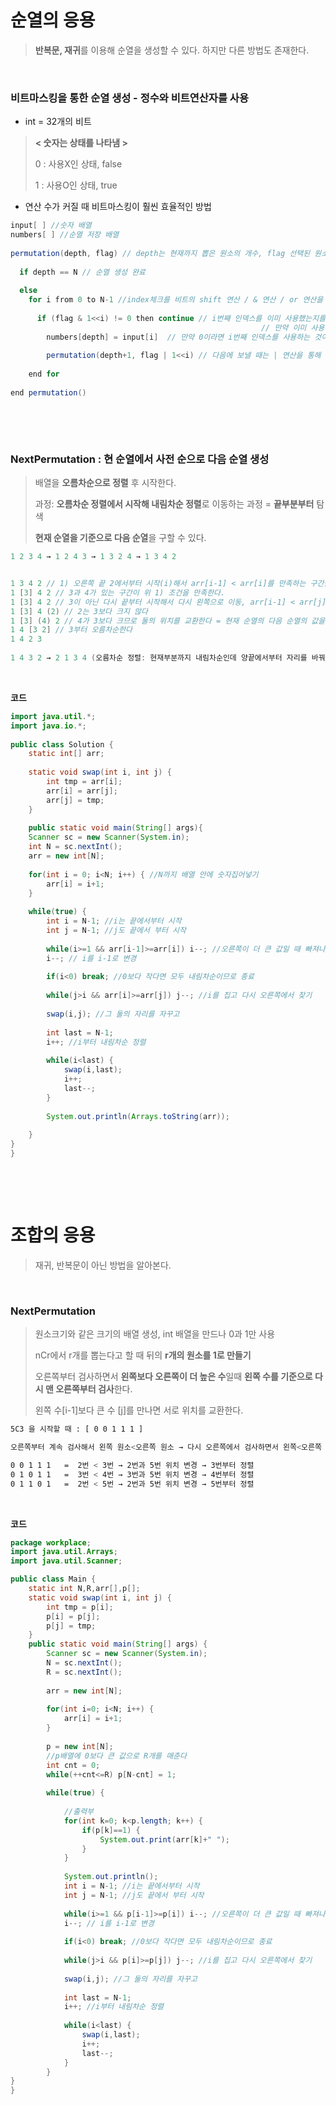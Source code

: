 # 순열의 응용

> **반복문, 재귀**를 이용해 순열을 생성할 수 있다. 하지만 다른 방법도 존재한다.

​                

### 비트마스킹을 통한 순열 생성 - 정수와 비트연산자를 사용

* int = 32개의 비트

> **< 숫자는 상태를 나타냄 >**
>
> 0 : 사용X인 상태, false
>
> 1 : 사용O인 상태, true

* 연산 수가 커질 때 비트마스킹이 훨씬 효율적인 방법

```java
input[ ] //숫자 배열
numbers[ ] //순열 저장 배열
  
permutation(depth, flag) // depth는 현재까지 뽑은 원소의 개수, flag 선택된 원소에 대한 비트정보 표현
 
  if depth == N // 순열 생성 완료
    
  else
    for i from 0 to N-1 //index체크를 비트의 shift 연산 / & 연산 / or 연산을 활용해 구현
      
      if (flag & 1<<i) != 0 then continue // i번째 인덱스를 이미 사용했는지를 1<<i 로 보낸다음 비교
        										        // 만약 이미 사용하고 있다면 그 자리가 1이므로 &연산시 0이 아님
        numbers[depth] = input[i]  // 만약 0이라면 i번째 인덱스를 사용하는 것이 아니므로 넣어준다
        
        permutation(depth+1, flag | 1<<i) // 다음에 보낼 때는 | 연산을 통해 합친다음 보내준다
        
    end for
      
end permutation()
```

​                  

​              

### NextPermutation : 현 순열에서 사전 순으로 다음 순열 생성

> 배열을 **오름차순으로 정렬** 후 시작한다.
>
> 과정: **오름차순 정렬에서 시작해 내림차순 정렬**로 이동하는 과정 = **끝부분부터** 탐색
>
> **현재 순열을 기준으로 다음 순열**을 구할 수 있다.

````java
1 2 3 4 → 1 2 4 3 → 1 3 2 4 → 1 3 4 2


1 3 4 2 // 1) 오른쪽 끝 2에서부터 시작(i)해서 arr[i-1] < arr[i]를 만족하는 구간을 찾는다.
1 [3] 4 2 // 3과 4가 있는 구간이 위 1) 조건을 만족한다.
1 [3] 4 2 // 3이 아닌 다시 끝부터 시작해서 다시 왼쪽으로 이동, arr[i-1] < arr[j]를 만족하는 j를 찾는다
1 [3] 4 (2) // 2는 3보다 크지 않다 
1 [3] (4) 2 // 4가 3보다 크므로 둘의 위치를 교환한다 = 현재 순열의 다음 순열의 값을 구할 수 있음
1 4 [3 2] // 3부터 오름차순한다
1 4 2 3
 
1 4 3 2 → 2 1 3 4 (오름차순 정렬: 현재부분까지 내림차순인데 양끝에서부터 자리를 바꿔주면 된다) → 2 1 4 3

````

​        

**코드**

```java
import java.util.*;
import java.io.*;
 
public class Solution {
	static int[] arr;
	
	static void swap(int i, int j) {
		int tmp = arr[i];
		arr[i] = arr[j];
		arr[j] = tmp;
	}
	
    public static void main(String[] args){
    Scanner sc = new Scanner(System.in);
    int N = sc.nextInt();
    arr = new int[N];
    
    for(int i = 0; i<N; i++) { //N까지 배열 안에 숫자집어넣기
    	arr[i] = i+1;
    }
    
    while(true) {
    	int i = N-1; //i는 끝에서부터 시작
    	int j = N-1; //j도 끝에서 부터 시작
    	
    	while(i>=1 && arr[i-1]>=arr[i]) i--; //오른쪽이 더 큰 값일 때 빠져나옴
    	i--; // i를 i-1로 변경
    	
    	if(i<0) break; //0보다 작다면 모두 내림차순이므로 종료 
    	
    	while(j>i && arr[i]>=arr[j]) j--; //i를 집고 다시 오른쪽에서 찾기
    
    	swap(i,j); //그 둘의 자리를 자꾸고
    	
    	int last = N-1;
    	i++; //i부터 내림차순 정렬
    	
    	while(i<last) {
    		swap(i,last);
    		i++;
    		last--;
    	}
    	
    	System.out.println(Arrays.toString(arr));
    	
    }
}
}
```

​                   

​                            

# 조합의 응용

> 재귀, 반복문이 아닌 방법을 알아본다.

​                

### NextPermutation

> 원소크기와 같은 크기의 배열 생성, int 배열을 만드나 0과 1만 사용
>
> nCr에서 r개를 뽑는다고 할 때 뒤의 **r개의 원소를 1로 만들기**
>
> 오른쪽부터 검사하면서 **왼쪽보다 오른쪽이 더 높은 수**일때 **왼쪽 수를 기준으로 다시 맨 오른쪽부터 검사**한다.
>
> 왼쪽 수[i-1]보다 큰 수 [j]를 만나면 서로 위치를 교환한다.

```bash
5C3 을 시작할 때 : [ 0 0 1 1 1 ]

오른쪽부터 계속 검사해서 왼쪽 원소<오른쪽 원소 → 다시 오른쪽에서 검사하면서 왼쪽<오른쪽 만족시 교체 → i+1부터 정렬

0 0 1 1 1   =  2번 < 3번 → 2번과 5번 위치 변경 → 3번부터 정렬
0 1 0 1 1   =  3번 < 4번 → 3번과 5번 위치 변경 → 4번부터 정렬
0 1 1 0 1   =  2번 < 5번 → 2번과 5번 위치 변경 → 5번부터 정렬
```

​        

**코드**

```java
package workplace;
import java.util.Arrays;
import java.util.Scanner;

public class Main {
	static int N,R,arr[],p[];
	static void swap(int i, int j) {
		int tmp = p[i];
		p[i] = p[j];
		p[j] = tmp;
	}
	public static void main(String[] args) {
		Scanner sc = new Scanner(System.in);
		N = sc.nextInt();
		R = sc.nextInt();
		
		arr = new int[N];
		
		for(int i=0; i<N; i++) {
			arr[i] = i+1;
		}
		
		p = new int[N];
		//p배열에 0보다 큰 값으로 R개를 매춘다
		int cnt = 0;
		while(++cnt<=R) p[N-cnt] = 1;
	
		while(true) {
	    	
			//출력부
			for(int k=0; k<p.length; k++) {
	    		if(p[k]==1) {
	    			System.out.print(arr[k]+" ");
	    		}
	    	}
			
	    	System.out.println();
	    	int i = N-1; //i는 끝에서부터 시작
	    	int j = N-1; //j도 끝에서 부터 시작
	    	
	    	while(i>=1 && p[i-1]>=p[i]) i--; //오른쪽이 더 큰 값일 때 빠져나옴
	    	i--; // i를 i-1로 변경
	    	
	    	if(i<0) break; //0보다 작다면 모두 내림차순이므로 종료 
	    	
	    	while(j>i && p[i]>=p[j]) j--; //i를 집고 다시 오른쪽에서 찾기
	    
	    	swap(i,j); //그 둘의 자리를 자꾸고
	    	
	    	int last = N-1;
	    	i++; //i부터 내림차순 정렬
	    	
	    	while(i<last) {
	    		swap(i,last);
	    		i++;
	    		last--;
	    	}
		}
}
}
```

